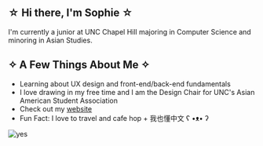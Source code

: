## ☆ Hi there, I'm Sophie ☆

I'm currently a junior at UNC Chapel Hill majoring in Computer Science and minoring in Asian Studies.

## ✧ A Few Things About Me ✧

- Learning about UX design and front-end/back-end fundamentals
- I love drawing in my free time and I am the Design Chair for UNC's Asian American Student Association
- Check out my [website](https://ssun00.wixsite.com/my-site)
- Fun Fact: I love to travel and cafe hop + 我也懂中文 ʕ •ᴥ• ʔ	

![yes](https://i.pinimg.com/originals/de/2c/0f/de2c0f5ad5033b598b91510142ca88c4.gif)

<!--
**ssun00/ssun00** is a ✨ _special_ ✨ repository because its `README.md` (this file) appears on your GitHub profile.
-->
